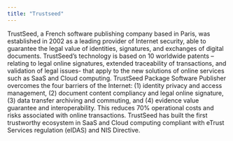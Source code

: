 ```yaml
---
title: "Trustseed"
---
```


TrustSeed, a French software publishing company based in Paris, was established in 2002 as a leading provider of Internet security, able to guarantee the legal value of identities, signatures, and exchanges of digital documents. TrustSeed’s technology is based on 10 worldwide patents – relating to legal online signatures, extended traceability of transactions, and validation of legal issues- that apply to the new solutions of online services such as SaaS and Cloud computing. TrustSeed Package Software Publisher overcomes the four barriers of the Internet: (1) identity privacy and access management, (2) document content compliancy and legal online signature, (3) data transfer archiving and commuting, and (4) evidence value guarantee and interoperability. This reduces 70% operational costs and risks associated with online transactions. TrustSeed has built the first trustworthy ecosystem in SaaS and Cloud computing compliant with eTrust Services regulation (eIDAS) and NIS Directive.

